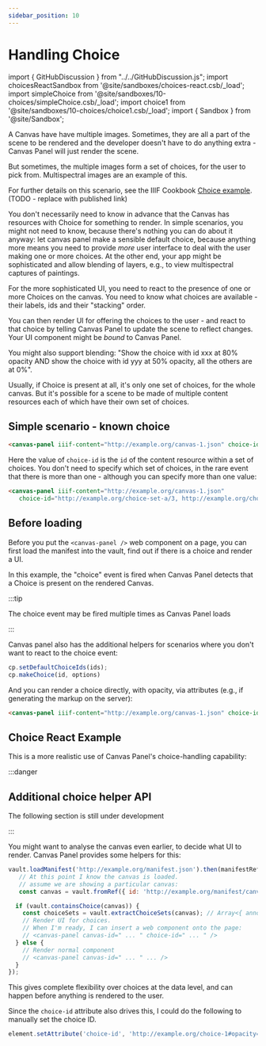 ```yaml
---
sidebar_position: 10
---
```


# Handling Choice

import { GitHubDiscussion } from "../../GitHubDiscussion.js";
import choicesReactSandbox from '@site/sandboxes/choices-react.csb/_load';
import simpleChoice from '@site/sandboxes/10-choices/simpleChoice.csb/_load';
import choice1 from '@site/sandboxes/10-choices/choice1.csb/_load';
import { Sandbox } from '@site/Sandbox';

A Canvas have have multiple images. Sometimes, they are all a part of the scene to be rendered and the developer doesn't have to do anything extra - Canvas Panel will just render the scene.

But sometimes, the multiple images form a set of choices, for the user to pick from. Multispectral images are an example of this.

For further details on this scenario, see the IIIF Cookbook [Choice example](https://preview.iiif.io/cookbook/3333-choice/recipe/0033-choice/). (TODO - replace with published link)

You don't necessarily need to know in advance that the Canvas has resources with Choice for something to render. In simple scenarios, you might not need to know, because there's nothing you can do about it anyway: let canvas panel make a sensible default choice, because anything more means you need to provide _more_ user interface to deal with the user making one or more choices. At the other end, your app might be sophisticated and allow blending of layers, e.g., to view multispectral captures of paintings.

For the more sophisticated UI, you need to react to the presence of one or more Choices on the canvas. You need to know what choices are available - their labels, ids and their "stacking" order.

You can then render UI for offering the choices to the user - and react to that choice by telling Canvas Panel to update the scene to reflect changes. Your UI component might be _bound_ to Canvas Panel.

You might also support blending: "Show the choice with id xxx at 80% opacity AND show the choice with id yyy at 50% opacity, all the others are at 0%".

Usually, if Choice is present at all, it's only one set of choices, for the whole canvas. But it's possible for a scene to be made of multiple content resources each of which have their own set of choices.

## Simple scenario - known choice

<!-- TODO: GH-106 -->
```html
<canvas-panel iiif-content="http://example.org/canvas-1.json" choice-id="http://example.org/choice-1" />
```

<Sandbox stacked project={choice1} />


Here the value of `choice-id` is the `id` of the content resource within a set of choices. You don't need to specify which set of choices, in the rare event that there is more than one - although you can specify more than one value:

```html
<canvas-panel iiif-content="http://example.org/canvas-1.json" 
   choice-id="http://example.org/choice-set-a/3, http://example.org/choice-set-b/7" />
```

## Before loading

Before you put the `<canvas-panel />` web component on a page, you can first load the manifest into the vault, find out if there is a choice and render a UI.

In this example, the "choice" event is fired when Canvas Panel detects that a Choice is present on the rendered Canvas.

:::tip

The choice event may be fired multiple times as Canvas Panel loads

:::

<Sandbox project={simpleChoice} />

Canvas panel also has the additional helpers for scenarios where you don't want to react to the choice event:

```js
cp.setDefaultChoiceIds(ids);
cp.makeChoice(id, options)
```

And you can render a choice directly, with opacity, via attributes (e.g., if generating the markup on the server):

```html
<canvas-panel iiif-content="http://example.org/canvas-1.json" choice-id="http://example.org/choice-1#opacity=0.5" />
```

## Choice React Example

This is a more realistic use of Canvas Panel's choice-handling capability:


<Sandbox project={choicesReactSandbox} />

:::danger

## Additional choice helper API

The following section is still under development

:::

You might want to analyse the canvas even earlier, to decide what UI to render. Canvas Panel provides some helpers for this:

```js
vault.loadManifest('http://example.org/manifest.json').then(manifestRef => {
   // At this point I know the canvas is loaded.
   // assume we are showing a particular canvas:
   const canvas = vault.fromRef({ id: 'http://example.org/manifest/canvas-1.json', type: 'Canvas' });

  if (vault.containsChoice(canvas)) {
    const choiceSets = vault.extractChoiceSets(canvas); // Array<{ annotation: {}, choices: Choice[] }>
    // Render UI for choices.
    // When I'm ready, I can insert a web component onto the page:
    // <canvas-panel canvas-id=" ... " choice-id=" ... " />
  } else {
    // Render normal component
    // <canvas-panel canvas-id=" ... " ... />
  }
});
```

This gives complete flexibility over choices at the data level, and can happen before anything is rendered to the user.

Since the `choice-id` attribute also drives this, I could do the following to manually set the choice ID.

```js
element.setAttribute('choice-id', 'http://example.org/choice-1#opacity=20')
```

<GitHubDiscussion ghid="10" />
